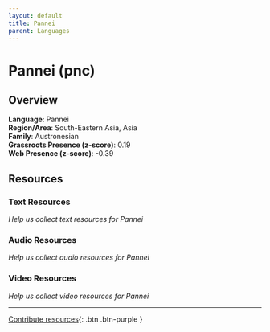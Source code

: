 ```yaml
---
layout: default
title: Pannei
parent: Languages
---
```


# Pannei (pnc)

## Overview

**Language**: Pannei  
**Region/Area**: South-Eastern Asia, Asia  
**Family**: Austronesian  
**Grassroots Presence (z-score)**: 0.19  
**Web Presence (z-score)**: -0.39  

## Resources

### Text Resources
*Help us collect text resources for Pannei*

### Audio Resources
*Help us collect audio resources for Pannei*

### Video Resources
*Help us collect video resources for Pannei*

---

[Contribute resources](https://forms.office.com/e/1SfLJx3u1r){: .btn .btn-purple }
